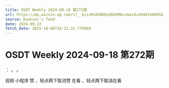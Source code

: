 ```yaml
---
title: OSDT Weekly 2024-09-18 第272期
url: https://mp.weixin.qq.com/s?__biz=MzA5NDQzODQ3MQ==&mid=2648194093&idx=2&sn=8100a5d2fe1b2e584c5c2d41d09c06c5
source: Doonsec's feed
date: 2024-09-22
fetch_date: 2025-10-06T18:22:32.770969
---
```


# OSDT Weekly 2024-09-18 第272期

：
，
。

视频
小程序
赞
，轻点两下取消赞
在看
，轻点两下取消在看